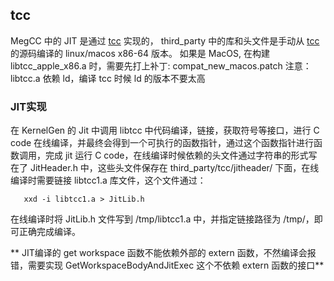 ## tcc
MegCC 中的 JIT 是通过 [tcc](https://download.savannah.gnu.org/releases/tinycc/) 实现的，
third_party 中的库和头文件是手动从 [tcc](https://download.savannah.gnu.org/releases/tinycc/) 的源码编译的 linux/macos x86-64 版本。
如果是 MacOS, 在构建 libtcc_apple_x86.a 时，需要先打上补丁: compat_new_macos.patch
注意：libtcc.a 依赖 ld，编译 tcc 时候 ld 的版本不要太高

### JIT实现
在 KernelGen 的 Jit 中调用 libtcc 中代码编译，链接，获取符号等接口，进行 C
code
在线编译，并最终会得到一个可执行的函数指针，通过这个函数指针进行函数调用，完成
jit 运行 C code，在线编译时候依赖的头文件通过字符串的形式写在了 JitHeader.h
中，这些头文件保存在 third_party/tcc/jitheader/ 下面，在线编译时需要链接 libtcc1.a 库文件，这个文件通过：

```
   xxd -i libtcc1.a > JitLib.h
```
在线编译时将 JitLib.h 文件写到 /tmp/libtcc1.a 中，并指定链接路径为
/tmp/，即可正确完成编译。

** JIT编译的 get workspace 函数不能依赖外部的 extern
函数，不然编译会报错，需要实现 GetWorkspaceBodyAndJitExec 这个不依赖 extern
函数的接口**
